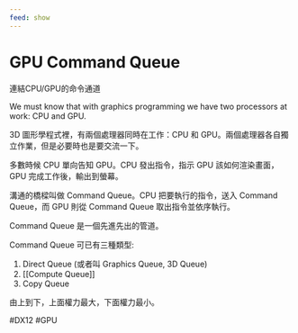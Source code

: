 ```yaml
---
feed: show
---
```


# GPU Command Queue

連結CPU/GPU的命令通道

We must know that with graphics programming we have two processors at work: CPU and GPU.

3D 圖形學程式裡，有兩個處理器同時在工作：CPU 和 GPU。兩個處理器各自獨立作業，但是必要時也是要交流一下。

多數時候 CPU 單向告知 GPU。CPU 發出指令，指示 GPU 該如何渲染畫面，GPU 完成工作後，輸出到螢幕。

溝通的橋樑叫做 Command Queue。CPU 把要執行的指令，送入 Command Queue，而 GPU 則從 Command Queue 取出指令並依序執行。

Command Queue 是一個先進先出的管道。

Command Queue 可已有三種類型:
1. Direct Queue (或者叫 Graphics Queue, 3D Queue)
2. [[Compute Queue]]
3. Copy Queue

由上到下，上面權力最大，下面權力最小。


#DX12 #GPU 
